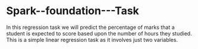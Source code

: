 # Spark--foundation---Task
In this regression task we will predict the percentage of marks that a student is expected to score based upon the number of hours they studied. This is a simple linear regression task as it involves just two variables.
